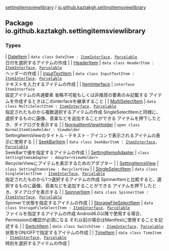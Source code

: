[settingitemsviewlibrary](../index.md) / [io.github.kaztakgh.settingitemsviewlibrary](./index.md)

## Package io.github.kaztakgh.settingitemsviewlibrary

### Types

| [DateItem](-date-item/index.md) | `data class DateItem : `[`ItemInterface`](-item-interface/index.md)`, `[`Parcelable`](https://developer.android.com/reference/android/os/Parcelable.html)<br>日付を選択するアイテムの作成 |
| [HeaderItem](-header-item/index.md) | `data class HeaderItem : `[`ItemInterface`](-item-interface/index.md)`, `[`Parcelable`](https://developer.android.com/reference/android/os/Parcelable.html)<br>ヘッダーの作成 |
| [InputTextItem](-input-text-item/index.md) | `data class InputTextItem : `[`ItemInterface`](-item-interface/index.md)`, `[`Parcelable`](https://developer.android.com/reference/android/os/Parcelable.html)<br>テキストを入力するアイテムの作成 |
| [ItemInterface](-item-interface/index.md) | `interface ItemInterface`<br>設定アイテムの共通要素     省略不可能もしくは非推奨の要素のみ記載する         アイテムを作成するときはこのinterfaceを継承すること |
| [MultiSelectItem](-multi-select-item/index.md) | `data class MultiSelectItem : `[`ItemInterface`](-item-interface/index.md)`, `[`Parcelable`](https://developer.android.com/reference/android/os/Parcelable.html)<br>指定されたものから複数選択するアイテムの作成     SingleSelectItemと同様に、選択するものに画像、音楽などを追加することができる         アイテムを押下したとき、ダイアログを表示する |
| [NormalItemViewHolder](-normal-item-view-holder/index.md) | `open class NormalItemViewHolder : ViewHolder`<br>SettingItemsViewのタイトル・テキスト・アイコンで表示されるアイテムの表示に使用する |
| [SeekBarItem](-seek-bar-item/index.md) | `data class SeekBarItem : `[`ItemInterface`](-item-interface/index.md)`, `[`Parcelable`](https://developer.android.com/reference/android/os/Parcelable.html)<br>SeekBarで値を指定するアイテムの作成 |
| [SettingItemsAdapter](-setting-items-adapter/index.md) | `class SettingItemsAdapter : Adapter<ViewHolder>`<br>RecyclerViewにアイテムを表示するためのアダプター |
| [SettingItemsView](-setting-items-view/index.md) | `class SettingItemsView : RecyclerView` |
| [SingleSelectItem](-single-select-item/index.md) | `data class SingleSelectItem : `[`ItemInterface`](-item-interface/index.md)`, `[`Parcelable`](https://developer.android.com/reference/android/os/Parcelable.html)<br>指定されたものから1つ選択するアイテムの作成     SpinnerItemと比較すると、選択するものに画像、音楽などを追加することができる         アイテムを押下したとき、ダイアログを表示する |
| [SpinnerItem](-spinner-item/index.md) | `data class SpinnerItem : `[`ItemInterface`](-item-interface/index.md)`, `[`Parcelable`](https://developer.android.com/reference/android/os/Parcelable.html)<br>Spinnerで状態を指定するアイテムの作成 |
| [StorageFileSelectItem](-storage-file-select-item/index.md) | `data class StorageFileSelectItem : `[`ItemInterface`](-item-interface/index.md)`, `[`Parcelable`](https://developer.android.com/reference/android/os/Parcelable.html)<br>ファイルを指定するアイテムの作成     Android6.0以降で使用する場合、Permissionの確認が必須になる         それ以前の場合はManifestに使用することを記述する |
| [SwitchItem](-switch-item/index.md) | `data class SwitchItem : `[`ItemInterface`](-item-interface/index.md)`, `[`Parcelable`](https://developer.android.com/reference/android/os/Parcelable.html)<br>状態をON/OFFで指定するアイテムの作成 |
| [TimeItem](-time-item/index.md) | `data class TimeItem : `[`ItemInterface`](-item-interface/index.md)`, `[`Parcelable`](https://developer.android.com/reference/android/os/Parcelable.html)<br>時刻を選択するアイテムの作成 |

